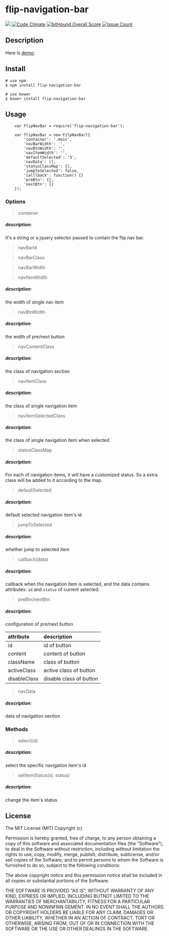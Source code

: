 # flip-navigation-bar

![](https://travis-ci.org/TomasRan/flip-navigation-bar.svg?branch=master)
[![Code Climate](https://codeclimate.com/github/TomasRan/flip-navigation-bar/badges/gpa.svg)](https://codeclimate.com/github/TomasRan/flip-navigation-bar)
[![bitHound Overall Score](https://www.bithound.io/github/TomasRan/flip-navigation-bar/badges/score.svg)](https://www.bithound.io/github/TomasRan/flip-navigation-bar)
[![Issue Count](https://codeclimate.com/github/TomasRan/flip-navigation-bar/badges/issue_count.svg)](https://codeclimate.com/github/TomasRan/flip-navigation-bar)

## Description

Here is [demo](http://tomasran.github.io/flip-navigation-bar/demo/demo.html);

## Install

```
# use npm
$ npm install flip-navigation-bar

# use bower
$ bower install flip-navigation-bar
```

## Usage

```
	var FlipNavBar = require('flip-navigation-bar');

	var flipNavBar = new FilpNavBar({
		'container': '.main',
		'navBarWidth': '',
		'navBtnWidth': '',
		'navItemWidth': '',
		'defaultSelected': '3',
		'navData': [],
		'statusClassMap': {},
		'jumpToSelected': false,
		'calllback': function() {}
		'preBtn': {},
		'nextBtn': {}
	});
```

### Options
> container

##### description:
It's a string or a jquery selector passed to contain the flip nav bar.

> navBarId

> navBarClass

> navBarWidth

> navItemWidth

##### description:
the width of single nav item

> navBtnWidth

##### description:
the width of pre/next button

> navContentClass

##### description:
the class of navigation section

> navItemClass

##### description:
the class of single navigation item

> navItemSelectedClass

##### description:
the class of single navigation item when selected

> statusClassMap

##### description:
For each of navigation items, it will have a customized status. So a extra class will be added to it according to the map.

> defaultSelected

##### description:
default selected navigation item's id

> jumpToSelected

##### description:
whether jump to selected item

> callback(data)

##### description:
callback when the navigation item is selected, and the data contains attributes: `id` and `status` of current selected.

> preBtn/nextBtn

##### description:
configuration of pre/next button

|attribute|description|
|:--|:--|
|id| id of button |
|content| content of button |
|className| class of button |
|activeClass| active class of button|
|disableClass| disable class of button|

> navData

##### description:
data of navigation section

### Methods
> select(id)

##### description:
select the specific navigation item's id

> setItemStatus(id, status)

##### description:
change the item's status

## License
The MIT License (MIT)
Copyright (c) <year> <copyright holders>

Permission is hereby granted, free of charge, to any person obtaining a copy of this software and associated documentation files (the "Software"), to deal in the Software without restriction, including without limitation the rights to use, copy, modify, merge, publish, distribute, sublicense, and/or sell copies of the Software, and to permit persons to whom the Software is furnished to do so, subject to the following conditions:

The above copyright notice and this permission notice shall be included in all copies or substantial portions of the Software.

THE SOFTWARE IS PROVIDED "AS IS", WITHOUT WARRANTY OF ANY KIND, EXPRESS OR IMPLIED, INCLUDING BUTNOT LIMITED TO THE WARRANTIES OF MERCHANTABILITY, FITNESS FOR A PARTICULAR PURPOSE AND NONINFRIN GEMENT. IN NO EVENT SHALL THE AUTHORS OR COPYRIGHT HOLDERS BE LIABLE FOR ANY CLAIM, DAMAGES OR OTHER LIABILITY, WHETHER IN AN ACTION OF CONTRACT, TORT OR OTHERWISE, ARISING FROM, OUT OF OR IN CONNECTION WITH THE SOFTWARE OR THE USE OR OTHER DEALINGS IN THE SOFTWARE.
